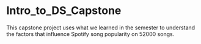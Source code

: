 # Intro_to_DS_Capstone
This capstone project uses what we learned in the semester to understand the factors that influence Spotify song popularity on 52000 songs.



